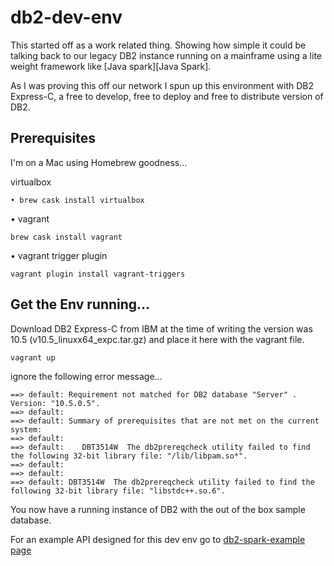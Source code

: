 # db2-dev-env
This started off as a work related thing. Showing how simple it could be talking back to our legacy DB2 instance running on a mainframe using a lite weight framework like [Java spark][Java Spark].

As I was proving this off our network I spun up this environment with DB2 Express-C, a free to develop, free to deploy and free to distribute version of DB2.

## Prerequisites
I'm on a Mac using Homebrew goodness...

virtualbox
```
• brew cask install virtualbox
```
• vagrant
```
brew cask install vagrant
```
• vagrant trigger plugin
```
vagrant plugin install vagrant-triggers
```

## Get the Env running...

Download DB2 Express-C from IBM at the time of writing the version was 10.5 (v10.5_linuxx64_expc.tar.gz) and place it here with the vagrant file.

```
vagrant up
```
ignore the following error message...

```
==> default: Requirement not matched for DB2 database "Server" . Version: "10.5.0.5".
==> default:
==> default: Summary of prerequisites that are not met on the current system:
==> default:
==> default:    DBT3514W  The db2prereqcheck utility failed to find the following 32-bit library file: "/lib/libpam.so*".
==> default:
==> default:
==> default: DBT3514W  The db2prereqcheck utility failed to find the following 32-bit library file: "libstdc++.so.6".
```

You now have a running instance of DB2 with the out of the box sample database.

For an example API designed for this dev env go to [db2-spark-example page][db2-spark-example page]

[IBM DB2 Lite download page]:http://www-01.ibm.com/software/data/db2/express-c/download.html
[db2-spark-example page]:https://github.com/lendmeapound/db2-spark-example
